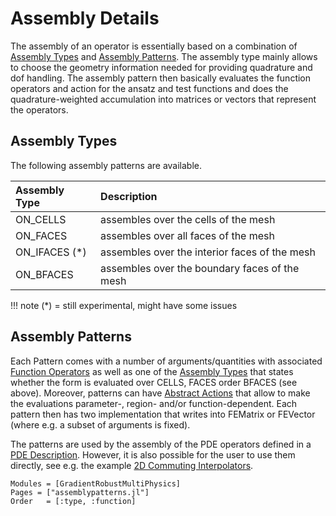 
# Assembly Details

The assembly of an operator is essentially based on a combination of [Assembly Types](@ref) and [Assembly Patterns](@ref). The assembly type mainly allows to choose the geometry information needed for providing quadrature and dof handling. The assembly pattern then basically evaluates the
function operators and action for the ansatz and test functions and does the quadrature-weighted accumulation into matrices or vectors that represent the operators.


## Assembly Types

The following assembly patterns are available.

| Assembly Type    | Description                                   |
| :--------------- | :-------------------------------------------- |
| ON_CELLS         | assembles over the cells of the mesh          |
| ON_FACES         | assembles over all faces of the mesh          |
| ON_IFACES (*)    | assembles over the interior faces of the mesh |
| ON_BFACES        | assembles over the boundary faces of the mesh |

!!! note
    (*) = still experimental, might have some issues


## Assembly Patterns

Each Pattern comes with a number of arguments/quantities with associated [Function Operators](@ref) as well as one of the [Assembly Types](@ref) that states whether the form is evaluated over CELLS, FACES order BFACES (see above). Moreover, patterns can have [Abstract Actions](@ref) that allow to make the evaluations parameter-, region- and/or function-dependent. Each pattern then has two implementation that writes into FEMatrix or FEVector (where e.g. a subset of arguments is fixed).

The patterns are used by the assembly of the PDE operators defined in a [PDE Description](@ref). However, it is also possible for the user to use them directly, see e.g. the example [2D Commuting Interpolators](@ref).


```@autodocs
Modules = [GradientRobustMultiPhysics]
Pages = ["assemblypatterns.jl"]
Order   = [:type, :function]
```